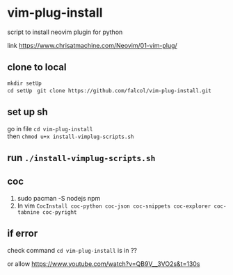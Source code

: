 # vim-plug-install
script to install neovim plugin for python 

link https://www.chrisatmachine.com/Neovim/01-vim-plug/
## clone to local
`mkdir setUp`  
`cd setUp
`
`git clone https://github.com/falcol/vim-plug-install.git`     
## set up sh
go in file `cd vim-plug-install`   
then `chmod u+x install-vimplug-scripts.sh`
## run   `./install-vimplug-scripts.sh`
## coc   
1. sudo pacman -S nodejs npm
2. In vim `CocInstall coc-python coc-json coc-snippets coc-explorer coc-tabnine coc-pyright`
## if error  
check command `cd vim-plug-install` is in ??     

or allow https://www.youtube.com/watch?v=QB9V__3VO2s&t=130s
